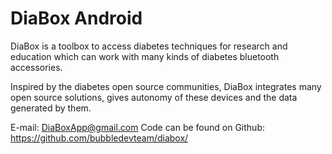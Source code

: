 # DiaBox Android

DiaBox is a toolbox to access diabetes techniques for research and education which can work with many kinds of diabetes bluetooth accessories.

Inspired by the diabetes open source communities, DiaBox integrates many open source solutions, gives autonomy of these devices and the data generated by them.

E-mail: DiaBoxApp@gmail.com
Code can be found on Github:
https://github.com/bubbledevteam/diabox/
